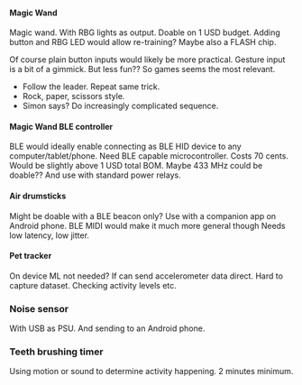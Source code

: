 
#### Magic Wand
Magic wand. With RBG lights as output. Doable on 1 USD budget.
Adding button and RBG LED would allow re-training?
Maybe also a FLASH chip.

Of course plain button inputs would likely be more practical.
Gesture input is a bit of a gimmick. But less fun?? So games seems the most relevant.
- Follow the leader. Repeat same trick.
- Rock, paper, scissors style. 
- Simon says? Do increasingly complicated sequence.

#### Magic Wand BLE controller
BLE would ideally enable connecting as BLE HID device to any computer/tablet/phone.
Need BLE capable microcontroller.
Costs 70 cents. Would be slightly above 1 USD total BOM.
Maybe 433 MHz could be doable?? And use with standard power relays.


#### Air drumsticks
Might be doable with a BLE beacon only?
Use with a companion app on Android phone.
BLE MIDI would make it much more general though
Needs low latency, low jitter.

#### Pet tracker
On device ML not needed?
If can send accelerometer data direct.
Hard to capture dataset.
Checking activity levels etc.

### Noise sensor
With USB as PSU. And sending to an Android phone.

### Teeth brushing timer
Using motion or sound to determine activity happening. 2 minutes minimum.


